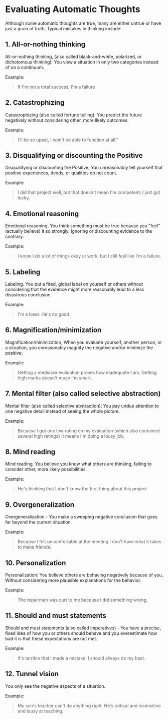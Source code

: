 # Evaluating Automatic Thoughts

Although some automatic thoughts are true, many are either untrue or have just a
grain of truth. Typical mistakes in thinking include:

## 1. All-or-nothing thinking

All-or-nothing thinking, (also called black-and-white, polarized, or dichotomous
thinking): You view a situation in only two categories instead of on a
continuum.

Example:

> If I'm not a total success, I'm a failure

## 2. Catastrophizing

Catastrophizing (also called fortune telling): You predict the future negatively
without considering other, more lIkely outcomes.

Example:

> I'll be so upset, I won't be able to function at all."

## 3. Disqualifying or discounting the Positive

Disqualifying or discounting the Positive; You unreasonably tell yourself that
positive experiences, deeds, or qualities do not count.

Example:

> I did that project well, but that doesn't mean I'm competent; I just got
> lucky.

## 4. Emotional reasoning

Emotional reasoning, You think something must be true because you "feel"
(actually believe) it so strongly. Ignoring or discounting evidence to the
contrary.

Example:

> I know I do a lot of things okay at work, but I still feel like I'm a failure.

## 5. Labeling

Labeling. You put a fired, global label on yourself or others without
considering that the evidence might more reasonably lead to a less disastrous
conclusion.

Example:

> I'm a loser. He's no good.

## 6. Magnification/minimization

Magnification/minimization, When you evaluate yourself, another person, or a
situation, you unreasonably magnify the negative and/or minimize the positive:

Example:

> Getting a mediocre evaluation proves how inadequate I am. Getting high marks
> doesn't mean I'm smart.

## 7. Mental filter (also called selective abstraction)

Mental filter (also called selective abstraction): You pay undue attention to
one negative detail instead of seeing the whole picture.

Example:

> Because I got one low rating on my evaluation (which also contained several
> high ratings} it means I'm doing a lousy job.

## 8. Mind reading

Mind reading, You believe you know what others are thinking, failing to consider
other, more likely possibilities.

Example:

> He's thinking that I don't know the first thing about this project

## 9. Overgeneralization

Overgeneralization - You make a sweeping negative conclusion that goes far
beyond the current situation.

Example:

> Because I felt uncomfortable at the meeting I don't have what it takes to make
> friends.

## 10. Personalization

Personalization: You believe others are behaving negatively because of you,
Without considering more plausible explanations for the behavior.

Example:

> The repairman was curt to me because I did something wrong.

## 11. Should and must statements

Should and must statements (also called imperatives) - You have a precise, fixed
idea of how you or others should behave and you overestimate how bad it is that
these expectations are not met.

Example:

> It's terrible that I made a mistake. I should always do my bast.

## 12. Tunnel vision

You only see the negative aspects of a situation.

Example:

> My son's teacher can't do anything right. He's critical and insensitive and
> lousy at teaching.
